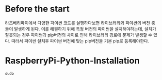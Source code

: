 # Before the start
라즈베리파이에서 다양한 파이썬 코드를 실행하다보면 라이브러리와 파이썬의 버전 충돌이 발생하게 된다.
이를 해결하기 위해 특정 버전의 파이썬을 설치해야하는데, 설치가 잘못되는 경우 파이썬과 pip버전의 차이로 인해 라이브러리 경로에 문제가 발생할 수 있다.
따라서 파이썬 설치후 파이썬 버전에 맞는 pip버전을 기본 pip로 등록해야한다.

# RaspberryPi-Python-Installation
    sudo
